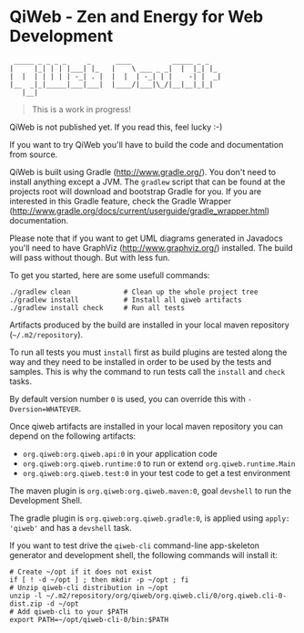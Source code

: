 # QiWeb - Zen and Energy for Web Development

     _____ _ _ _ _     _      ____          _____ _ _
    |     |_| | | |___| |_   |    \ ___ _ _|  |  |_| |_
    |  |  | | | | | -_| . |  |  |  | -_| | |    -| |  _|
    |__  _|_|_____|___|___|  |____/|___|\_/|__|__|_|_|
       |__|

> This is a work in progress!

QiWeb is not published yet. If you read this, feel lucky :-)

If you want to try QiWeb you'll have to build the code and documentation from
source.

QiWeb is built using Gradle (http://www.gradle.org/). You don't need to
install anything except a JVM. The `gradlew` script that can be found at the
projects root will download and bootstrap Gradle for you. If you are
interested in this Gradle feature, check the Gradle Wrapper
(http://www.gradle.org/docs/current/userguide/gradle_wrapper.html)
documentation.

Please note that if you want to get UML diagrams generated in Javadocs you'll
need to have GraphViz (http://www.graphviz.org/) installed. The build will pass
without though. But with less fun.

To get you started, here are some usefull commands:

    ./gradlew clean             # Clean up the whole project tree
    ./gradlew install           # Install all qiweb artifacts
    ./gradlew install check     # Run all tests

Artifacts produced by the build are installed in your local maven repository
(`~/.m2/repository`).

To run all tests you must `install` first as build plugins are tested along the
way and they need to be installed in order to be used by the tests and samples.
This is why the command to run tests call the `install` and `check` tasks.

By default version number `0` is used, you can override this with
`-Dversion=WHATEVER`.

Once qiweb artifacts are installed in your local maven repository you can
depend on the following artifacts:

- `org.qiweb:org.qiweb.api:0` in your application code
- `org.qiweb:org.qiweb.runtime:0` to run or extend `org.qiweb.runtime.Main`
- `org.qiweb:org.qiweb.test:0` in your test code to get a test environment

The maven plugin is `org.qiweb:org.qiweb.maven:0`, goal `devshell` to run the
Development Shell.

The gradle plugin is `org.qiweb:org.qiweb.gradle:0`, is applied using
`apply: 'qiweb'` and has a `devshell` task.

If you want to test drive the `qiweb-cli` command-line app-skeleton generator
and development shell, the following commands will install it:

    # Create ~/opt if it does not exist
    if [ ! -d ~/opt ] ; then mkdir -p ~/opt ; fi
    # Unzip qiweb-cli distribution in ~/opt
    unzip -l ~/.m2/repository/org/qiweb/org.qiweb.cli/0/org.qiweb.cli-0-dist.zip -d ~/opt
    # Add qiweb-cli to your $PATH
    export PATH=~/opt/qiweb-cli-0/bin:$PATH

